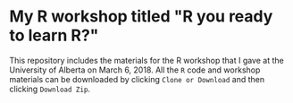 # My R workshop titled "R you ready to learn R?"

This repository includes the materials for the R workshop that I gave at the University of Alberta on March 6, 2018. All the `R` code and workshop materials can be downloaded by clicking `Clone or Download` and then clicking `Download Zip`.
